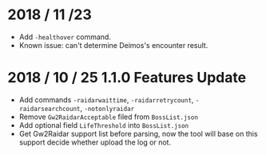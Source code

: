 # 2018 / 11 /23
* Add `-healthover` command.
* Known issue: can't determine Deimos's encounter result.

# 2018 / 10 / 25 1.1.0 Features Update
* Add commands `-raidarwaittime`, `-raidarretrycount`, `-raidarsearchcount`, `-notonlyraidar`
* Remove `Gw2RaidarAcceptable` filed from `BossList.json`
* Add optional field `LifeThreshold` into `BossList.json`
* Get Gw2Raidar support list before parsing, now the tool will base on this support decide whether upload the log or not.